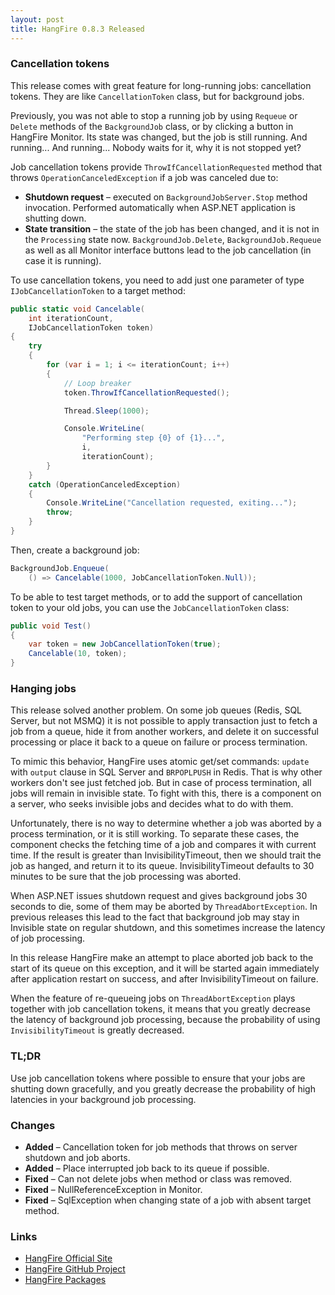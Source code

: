 ```yaml
---
layout: post
title: HangFire 0.8.3 Released
---
```


### Cancellation tokens

This release comes with great feature for long-running jobs: cancellation tokens. They are like `CancellationToken` class, but for background jobs.

Previously, you was not able to stop a running job by using `Requeue` or `Delete` methods of the `BackgroundJob` class, or by clicking a button in HangFire Monitor. Its state was changed, but the job is still running. And running... And running... Nobody waits for it, why it is not stopped yet?

Job cancellation tokens provide `ThrowIfCancellationRequested` method that throws `OperationCanceledException` if a job was canceled due to:

* **Shutdown request** – executed on `BackgroundJobServer.Stop` method invocation. Performed automatically when ASP.NET application is shutting down.
* **State transition** – the state of the job has been changed, and it is not in the `Processing` state now. `BackgroundJob.Delete`, `BackgroundJob.Requeue` as well as all Monitor interface buttons lead to the job cancellation (in case it is running).

To use cancellation tokens, you need to add just one parameter of type `IJobCancellationToken` to a target method:

```csharp
public static void Cancelable(
    int iterationCount, 
    IJobCancellationToken token)
{
    try
    {
        for (var i = 1; i <= iterationCount; i++)
        {
            // Loop breaker
            token.ThrowIfCancellationRequested();

            Thread.Sleep(1000);

            Console.WriteLine(
                "Performing step {0} of {1}...", 
                i, 
                iterationCount);            
        }
    }
    catch (OperationCanceledException)
    {
        Console.WriteLine("Cancellation requested, exiting...");
        throw;
    }
}
```

Then, create a background job:

```csharp
BackgroundJob.Enqueue(
    () => Cancelable(1000, JobCancellationToken.Null)); 
```

To be able to test target methods, or to add the support of cancellation token to your old jobs, you can use the `JobCancellationToken` class:

```csharp
public void Test()
{
    var token = new JobCancellationToken(true);
    Cancelable(10, token);
}
```

### Hanging jobs

This release solved another problem. On some job queues (Redis, SQL Server, but not MSMQ) it is not possible to apply transaction just to fetch a job from a queue, hide it from another workers, and delete it on successful processing or place it back to a queue on failure or process termination.

To mimic this behavior, HangFire uses atomic get/set commands: `update` with `output` clause in SQL Server and `BRPOPLPUSH` in Redis. That is why other workers don't see just fetched job. But in case of process termination, all jobs will remain in invisible state. To fight with this, there is a component on a server, who seeks invisible jobs and decides what to do with them.

Unfortunately, there is no way to determine whether a job was aborted by a process termination, or it is still working. To separate these cases, the component checks the fetching time of a job and compares it with current time. If the result is greater than InvisibilityTimeout, then we should trait the job as hanged, and return it to its queue. InvisibilityTimeout defaults to 30 minutes to be sure that the job processing was aborted. 

When ASP.NET issues shutdown request and gives background jobs 30 seconds to die, some of them may be aborted by `ThreadAbortException`. In previous releases this lead to the fact that background job may stay in Invisible state on regular shutdown, and this sometimes increase the latency of job processing.

In this release HangFire make an attempt to place aborted job back to the start of its queue on this exception, and it will be started again immediately after application restart on success, and after InvisibilityTimeout on failure.

When the feature of re-queueing jobs on `ThreadAbortException` plays together with job cancellation tokens, it means that you greatly decrease the latency of background job processing, because the probability of using `InvisibilityTimeout` is greatly decreased.

### TL;DR

Use job cancellation tokens where possible to ensure that your jobs are shutting down gracefully, and you greatly decrease the probability of high latencies in your background job processing.

### Changes

* **Added** – Cancellation token for job methods that throws on server shutdown and job aborts.
* **Added** – Place interrupted job back to its queue if possible.
* **Fixed** – Can not delete jobs when method or class was removed.
* **Fixed** – NullReferenceException in Monitor.
* **Fixed** – SqlException when changing state of a job with absent target method.

### Links

* [HangFire Official Site](http://hangfire.io)
* [HangFire GitHub Project](https://github.com/odinserj/HangFire)
* [HangFire Packages](https://www.nuget.org/packages?q=hangfire)